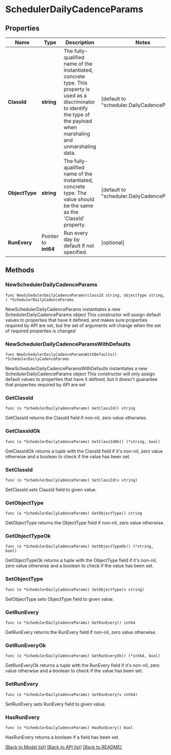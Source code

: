 # SchedulerDailyCadenceParams

## Properties

Name | Type | Description | Notes
------------ | ------------- | ------------- | -------------
**ClassId** | **string** | The fully-qualified name of the instantiated, concrete type. This property is used as a discriminator to identify the type of the payload when marshaling and unmarshaling data. | [default to "scheduler.DailyCadenceParams"]
**ObjectType** | **string** | The fully-qualified name of the instantiated, concrete type. The value should be the same as the &#39;ClassId&#39; property. | [default to "scheduler.DailyCadenceParams"]
**RunEvery** | Pointer to **int64** | Run every day by default if not specified. | [optional] 

## Methods

### NewSchedulerDailyCadenceParams

`func NewSchedulerDailyCadenceParams(classId string, objectType string, ) *SchedulerDailyCadenceParams`

NewSchedulerDailyCadenceParams instantiates a new SchedulerDailyCadenceParams object
This constructor will assign default values to properties that have it defined,
and makes sure properties required by API are set, but the set of arguments
will change when the set of required properties is changed

### NewSchedulerDailyCadenceParamsWithDefaults

`func NewSchedulerDailyCadenceParamsWithDefaults() *SchedulerDailyCadenceParams`

NewSchedulerDailyCadenceParamsWithDefaults instantiates a new SchedulerDailyCadenceParams object
This constructor will only assign default values to properties that have it defined,
but it doesn't guarantee that properties required by API are set

### GetClassId

`func (o *SchedulerDailyCadenceParams) GetClassId() string`

GetClassId returns the ClassId field if non-nil, zero value otherwise.

### GetClassIdOk

`func (o *SchedulerDailyCadenceParams) GetClassIdOk() (*string, bool)`

GetClassIdOk returns a tuple with the ClassId field if it's non-nil, zero value otherwise
and a boolean to check if the value has been set.

### SetClassId

`func (o *SchedulerDailyCadenceParams) SetClassId(v string)`

SetClassId sets ClassId field to given value.


### GetObjectType

`func (o *SchedulerDailyCadenceParams) GetObjectType() string`

GetObjectType returns the ObjectType field if non-nil, zero value otherwise.

### GetObjectTypeOk

`func (o *SchedulerDailyCadenceParams) GetObjectTypeOk() (*string, bool)`

GetObjectTypeOk returns a tuple with the ObjectType field if it's non-nil, zero value otherwise
and a boolean to check if the value has been set.

### SetObjectType

`func (o *SchedulerDailyCadenceParams) SetObjectType(v string)`

SetObjectType sets ObjectType field to given value.


### GetRunEvery

`func (o *SchedulerDailyCadenceParams) GetRunEvery() int64`

GetRunEvery returns the RunEvery field if non-nil, zero value otherwise.

### GetRunEveryOk

`func (o *SchedulerDailyCadenceParams) GetRunEveryOk() (*int64, bool)`

GetRunEveryOk returns a tuple with the RunEvery field if it's non-nil, zero value otherwise
and a boolean to check if the value has been set.

### SetRunEvery

`func (o *SchedulerDailyCadenceParams) SetRunEvery(v int64)`

SetRunEvery sets RunEvery field to given value.

### HasRunEvery

`func (o *SchedulerDailyCadenceParams) HasRunEvery() bool`

HasRunEvery returns a boolean if a field has been set.


[[Back to Model list]](../README.md#documentation-for-models) [[Back to API list]](../README.md#documentation-for-api-endpoints) [[Back to README]](../README.md)


